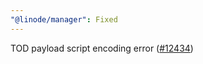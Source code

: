 ```yaml
---
"@linode/manager": Fixed
---
```


TOD payload script encoding error ([#12434](https://github.com/linode/manager/pull/12434))
